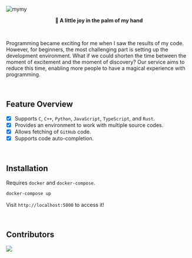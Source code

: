 ![mymy](https://user-images.githubusercontent.com/35596687/161430638-f0b0f125-f785-4e43-b467-56c8a06514dd.jpg)

<p align="center">
    <strong>🌱 A little joy in the palm of my hand</strong>
</p>

<br>

Programming became exciting for me when I saw the results of my code. However, for beginners, the most challenging part is setting up the development environment. What if we could shorten the time between the moment of excitement and the moment of discovery? Our service aims to reduce this time, enabling more people to have a magical experience with programming.

<br>

## Feature Overview

- [x] Supports `C`, `C++`, `Python`, `JavaScript`, `TypeScript`, and `Rust`.
- [x] Provides an environment to work with multiple source codes.
- [x] Allows fetching of `GitHub` code.
- [x] Supports code auto-completion.

<br>

## Installation

Requires `docker` and `docker-compose`.

```bash
docker-compose up
```

Visit `http://localhost:5000` to access it!

<br>

## Contributors

<a href="https://github.com/baealex/MymyDev/graphs/contributors">
  <img src="https://contributors-img.web.app/image?repo=baealex/MymyDev" />
</a>
